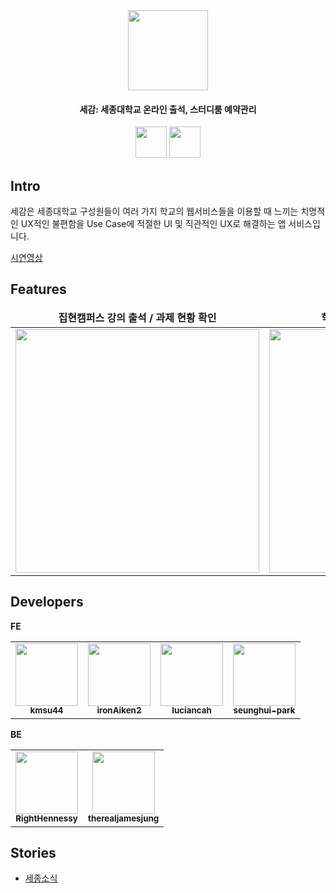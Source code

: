 
<div align="center">
  <img src="https://github.com/user-attachments/assets/5aa5f349-46e6-43b7-94bd-7f9f73af67cd" width="128" height ="128"/>
  
  #### 세감: 세종대학교 온라인 출석, 스터디룸 예약관리
[<img height=50px src=https://user-images.githubusercontent.com/42789819/115149387-d42e1980-a09e-11eb-88e3-94ca9b5b604b.png>](https://cutt.ly/rw4yXDG0)
[<img height=50px src=https://www.fcsok.org/wp-content/uploads/2020/04/get-it-on-google-play-badge.png>]( https://cutt.ly/kw4yXX8s)
</div>

## Intro
세감은 세종대학교 구성원들이 여러 가지 학교의 웹서비스들을 이용할 때 느끼는 치명적인 UX적인 불편함을 Use Case에 적절한 UI 및 직관적인 UX로 해결하는 앱 서비스입니다.

[시연영상](https://youtu.be/vZiAf9LFlws?si=1nwFIM6ccmXoNDWI)

## Features

<table>
  <thead>
    <tr align='center'>
      <td>
        <b>집현캠퍼스 강의 출석 / 과제 현황 확인<b/>
      </td>
      <td>
        <b>학술정보원 스터디룸 예약 및 확인<b/>
      </td>
      <td>
        <b>고전독서 인증 (임시 중단)<b/>
      </td>
          <td>
        <b>점심 메뉴 추천<b/>
      </td>
    </tr>
  </thead>
  <tr>
    <td>
      <img src="https://github.com/user-attachments/assets/0f037b37-edb2-4dd6-91a8-69710b7abfed" width="390"/>
    </td>
    <td>
      <img src="https://github.com/user-attachments/assets/78a2ab8c-c65a-48fe-afde-a5a97abb2fec" width="390" />
    </td>
    <td>
        <img src="https://github.com/user-attachments/assets/25da2cb5-74b7-41e9-b9bf-f4a246362c3e" width ="390" />
    </td>
    <td>
      <img src="https://github.com/user-attachments/assets/bba8c2ee-5068-4ff7-9633-36e3941c6f6b" width ="390" />
    </td>
    
  </tr>
</table>

## Developers
**FE**
<table>
<tr>
  <td align="center"><a href="https://github.com/kmsu44"><img src="https://avatars.githubusercontent.com/u/45655623?v=4" width="100px;" alt=""/><br /><sub><b>kmsu44</b></sub></a></td>
<td align="center"><a href="https://github.com/ironAiken2"><img src="https://avatars.githubusercontent.com/u/51399982?v=4" width="100px;" alt=""/><br /><sub><b>ironAiken2</b></sub></a></td>
  <td align="center"><a href="https://github.com/luciancah"><img src="https://avatars.githubusercontent.com/u/8311335?v=4" width="100px;" alt=""/><br /><sub><b>luciancah</b></sub></a></td>
  <td align="center"><a href="https://github.com/seunghui-park"><img src="https://avatars.githubusercontent.com/u/159995296?v=4" width="100px;" alt=""/><br /><sub><b>seunghui-park</b></sub></a></td>
</tr>
</table>

**BE**
<table>
<tr>
<td align="center"><a href="https://github.com/RightHennessy"><img src="https://avatars.githubusercontent.com/u/88828858?v=4" width="100px;" alt=""/><br /><sub><b>RightHennessy</b></sub></a></td>
<td align="center"><a href="https://github.com/therealjamesjung"><img src="https://avatars.githubusercontent.com/u/39877377?v=4" width="100px;" alt=""/><br /><sub><b>therealjamesjung</b></sub></a></td>
</table>

## Stories
- [세종소식](http://www.sejongpr.ac.kr/sejongwebzinenewspaperview.do?pkid=60028#:~:text=%EC%84%B8%EA%B0%90)
